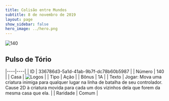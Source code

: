 ```yaml
---
title: Colisão entre Mundos
subtitle: 8 de novembro de 2019
layout: page
show_sidebar: false
hero_image: ../hero.png
---
```


![140](https://cdn.keyforgegame.com/media/card_front/pt/452_140_875P6V5F5H8Q_pt.png)

## Pulso de Tório

|----|----|
| ID | 336786d3-5a1d-41ab-9b7f-dc78b60b5987 |
| Número | 140 |
| Casa | ![Logos](https://archonarcana.com/images/thumb/c/ce/Logos.png/22px-Logos.png "Logos") |
| Tipo | Ação |
| Bônus | 1A |
| Texto | Jogar: Mova uma criatura inimiga para qualquer lugar na linha de batalha de seu controlador. Cause 2D à criatura movida para cada um dos vizinhos dela que forem da mesma casa que ela. |
| Raridade | Comum |
